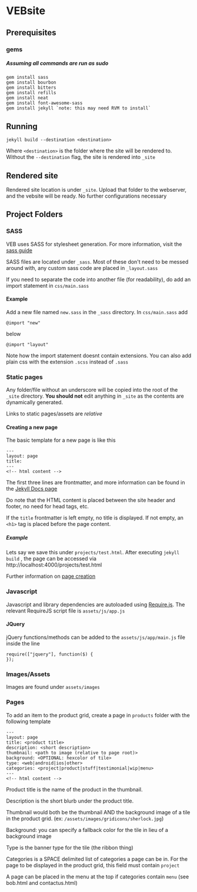 VEBsite
=======

## Prerequisites
### gems
##### Assuming all commands are run as sudo
	gem install sass
	gem install bourbon
	gem install bitters
	gem install refills
	gem install neat
	gem install font-awesome-sass
	gem install jekyll `note: this may need RVM to install`
	

## Running
	jekyll build --destination <destination>

Where `<destination>` is the folder where the site will be rendered to.  
Without the `--destination` flag, the site is rendered into `_site`

## Rendered site
Rendered site location is under `_site`.  Upload that folder to the webserver, and the vebsite will be ready.  No further configurations necessary

## Project Folders
### SASS
VEB uses SASS for stylesheet generation. For more information, visit the [sass guide](http://sass-lang.com/guide)

SASS files are located under `_sass`.
Most of these don't need to be messed around with, any custom sass code are placed in `_layout.sass`

If you need to separate the code into another file (for readability), do add an import statement in `css/main.sass`

#### Example
Add a new file named `new.sass` in the `_sass` directory.
In `css/main.sass` add 

	@import "new"

below

	@import "layout"

Note how the import statement doesnt contain extensions.  You can also add plain css with the extension `.scss` instead of `.sass`

### Static pages
Any folder/file without an underscore will be copied into the root of the `_site` directory.  **You should not** edit anything in `_site` as the contents are dynamically generated.

Links to static pages/assets are *relative*

#### Creating a new page
The basic template for a new page is like this

	---
	layout: page
	title: 
	---
	<!-- html content -->

The first three lines are frontmatter, and more information can be found in the [Jekyll Docs page](http://jekyllrb.com/docs/frontmatter/)

Do note that the HTML content is placed between the site header and footer, no need for head tags, etc.

If the `title` frontmatter is left empty, no title is displayed.  If not empty, an `<h1>` tag is placed before the page content.

##### Example
Lets say we save this under `projects/test.html`.  After executing `jekyll build` , the page can be accessed via 
	http://localhost:4000/projects/test.html

Further information on [page creation](http://jekyllrb.com/docs/pages/)

### Javascript
Javascript and library dependencies are autoloaded using [Require.js](http://requirejs.org).  The relevant RequireJS script file is `assets/js/app.js`
#### JQuery
jQuery functions/methods can be added to the `assets/js/app/main.js` file inside the line

	require(["jquery"], function($) {
	});

### Images/Assets
Images are found under `assets/images`


### Pages
To add an item to the product grid, create a page in `products` folder with the following template
	
	---
	layout: page
	title: <product title>
	description: <short description>
	thumbnail: <path to image (relative to page root)>
	background: <OPTIONAL: hexcolor of tile>
	type: <web|android|ios|other>
	categories: <project|product|stuff|testimonial|wip|menu>
	---
	<!-- html content -->

Product title is the name of the product in the thumbnail.

Description is the short blurb under the product title.

Thumbnail would both be the thumbnail AND the background image of a tile in the product grid. (ex: `/assets/images/gridicons/sherlock.jpg`)

Background: you can specify a fallback color for the tile in lieu of a background image

Type is the banner type for the tile (the ribbon thing)

Categories is a SPACE delimited list of categories a page can be in.  For the page to be displayed in the product grid, this field must contain `project`

A page can be placed in the menu at the top if categories contain `menu` (see bob.html and contactus.html)
